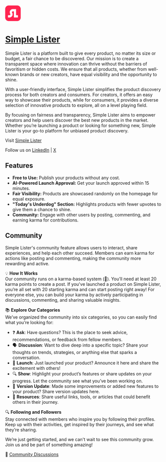 <p align="left">
    <a href="https://simplelister.com">
        <img src="images/logo.png" alt="Logo" width="50">
    </a>
</p>

# <a href="https://simplelister.com">Simple Lister</a>
Simple Lister is a platform built to give every product, no matter its size or budget, a fair chance to be discovered. Our mission is to create a transparent space where innovation can thrive without the barriers of favoritism or hidden costs. We ensure that all products, whether from well-known brands or new creators, have equal visibility and the opportunity to shine.

With a user-friendly interface, Simple Lister simplifies the product discovery process for both creators and consumers. For creators, it offers an easy way to showcase their products, while for consumers, it provides a diverse selection of innovative products to explore, all on a level playing field.

By focusing on fairness and transparency, Simple Lister aims to empower creators and help users discover the best new products in the market. Whether you’re launching a product or looking for something new, Simple Lister is your go-to platform for unbiased product discovery.

<p align="left">
    <p>Visit <a href="https://simplelister.com">Simple Lister</a></p>
    <p>Follow us on <a href="https://www.linkedin.com/company/simple-lister">LinkedIn</a> | <a href="https://x.com/simplelister">X</a></p>
</p>

<h2>Features</h2>
<ul>
    <li><b>Free to Use:</b> Publish your products without any cost.</li>
    <li><b>AI-Powered Launch Approval:</b> Get your launch approved within 15 minutes.</li>
    <li><b>Fair Visibility:</b> Products are showcased randomly on the homepage for equal exposure.</li>
    <li><b>"Today's Underdog" Section:</b> Highlights products with fewer upvotes to give them a chance to shine.</li>
    <li><b>Community:</b> Engage with other users by posting, commenting, and earning karma for contributions.</li>
</ul>

<h2>Community</h2>
<p>Simple Lister's community feature allows users to interact, share experiences, and help each other succeed. Members can earn karma for actions like posting and commenting, making the community more rewarding and active.</p>

💡 **How It Works**  
Our community runs on a karma-based system (🧿). You’ll need at least 20 karma points to create a post. If you've launched a product on Simple Lister, you’re all set with 20 starting karma and can start posting right away! For everyone else, you can build your karma by actively participating in discussions, commenting, and sharing valuable insights.

📚 **Explore Our Categories**  
We’ve organized the community into six categories, so you can easily find what you’re looking for:

- ❓ **Ask**: Have questions? This is the place to seek advice, recommendations, or feedback from fellow members.
- 🗣️ **Discussion**: Want to dive deep into a specific topic? Share your thoughts on trends, strategies, or anything else that sparks a conversation.
- 🚀 **Launch**: Just launched your product? Announce it here and share the excitement with others!
- 🔍 **Show**: Highlight your product’s features or share updates on your progress. Let the community see what you’ve been working on.
- 🔄 **Version Update**: Made some improvements or added new features to your product? Share version updates here.
- 🔗 **Resources**: Share useful links, tools, or articles that could benefit others in their journey.

🔍 **Following and Followers**  
Stay connected with members who inspire you by following their profiles. Keep up with their activities, get inspired by their journeys, and see what they’re sharing.

We’re just getting started, and we can't wait to see this community grow. Join us and be part of something amazing!

🔗 [Community Discussions](https://simplelister.com/discussions)

